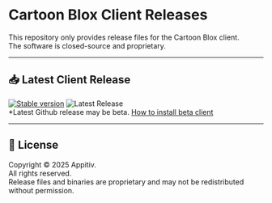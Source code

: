 # Cartoon Blox Client Releases

This repository only provides release files for the Cartoon Blox client.  
The software is closed-source and proprietary.  

---

## 📥 Latest Client Release

[![Stable version](https://img.shields.io/badge/dynamic/json?color=green&style=for-the-badge&prefix=v&label=Stable%20Version&query=$.version&url=https://raw.githubusercontent.com/Sowat-Official/releases/main/clientVersion.json)](https://github.com/Sowat-Official/releases/raw/main/clientVersion.json)
![Latest Release](https://img.shields.io/github/v/release/Sowat-Official/releases?logo=github&color=yellow&include_prereleases&style=for-the-badge&label=Latest%20release)
<br>
*Latest Github release may be beta.
[How to install beta client](https://docs.cartoonblox.com/docs/extra/betaClient)

---

## 📜 License

Copyright © 2025 Appitiv.  
All rights reserved.  
Release files and binaries are proprietary and may not be redistributed without permission.
